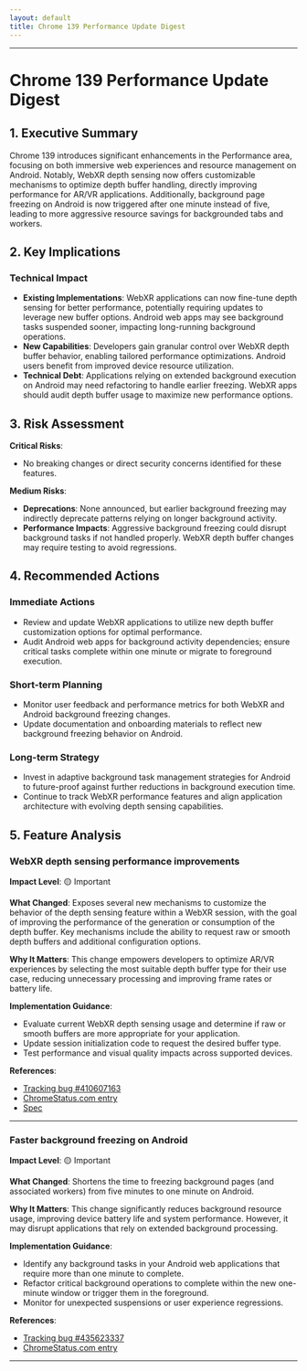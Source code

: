 ```yaml
---
layout: default
title: Chrome 139 Performance Update Digest
---
```


---

# Chrome 139 Performance Update Digest

## 1. Executive Summary

Chrome 139 introduces significant enhancements in the Performance area, focusing on both immersive web experiences and resource management on Android. Notably, WebXR depth sensing now offers customizable mechanisms to optimize depth buffer handling, directly improving performance for AR/VR applications. Additionally, background page freezing on Android is now triggered after one minute instead of five, leading to more aggressive resource savings for backgrounded tabs and workers.

## 2. Key Implications

### Technical Impact

- **Existing Implementations**: WebXR applications can now fine-tune depth sensing for better performance, potentially requiring updates to leverage new buffer options. Android web apps may see background tasks suspended sooner, impacting long-running background operations.
- **New Capabilities**: Developers gain granular control over WebXR depth buffer behavior, enabling tailored performance optimizations. Android users benefit from improved device resource utilization.
- **Technical Debt**: Applications relying on extended background execution on Android may need refactoring to handle earlier freezing. WebXR apps should audit depth buffer usage to maximize new performance options.

## 3. Risk Assessment

**Critical Risks**:
- No breaking changes or direct security concerns identified for these features.

**Medium Risks**:
- **Deprecations**: None announced, but earlier background freezing may indirectly deprecate patterns relying on longer background activity.
- **Performance Impacts**: Aggressive background freezing could disrupt background tasks if not handled properly. WebXR depth buffer changes may require testing to avoid regressions.

## 4. Recommended Actions

### Immediate Actions

- Review and update WebXR applications to utilize new depth buffer customization options for optimal performance.
- Audit Android web apps for background activity dependencies; ensure critical tasks complete within one minute or migrate to foreground execution.

### Short-term Planning

- Monitor user feedback and performance metrics for both WebXR and Android background freezing changes.
- Update documentation and onboarding materials to reflect new background freezing behavior on Android.

### Long-term Strategy

- Invest in adaptive background task management strategies for Android to future-proof against further reductions in background execution time.
- Continue to track WebXR performance features and align application architecture with evolving depth sensing capabilities.

## 5. Feature Analysis

### WebXR depth sensing performance improvements

**Impact Level**: 🟡 Important

**What Changed**:
Exposes several new mechanisms to customize the behavior of the depth sensing feature within a WebXR session, with the goal of improving the performance of the generation or consumption of the depth buffer. Key mechanisms include the ability to request raw or smooth depth buffers and additional configuration options.

**Why It Matters**:
This change empowers developers to optimize AR/VR experiences by selecting the most suitable depth buffer type for their use case, reducing unnecessary processing and improving frame rates or battery life.

**Implementation Guidance**:
- Evaluate current WebXR depth sensing usage and determine if raw or smooth buffers are more appropriate for your application.
- Update session initialization code to request the desired buffer type.
- Test performance and visual quality impacts across supported devices.

**References**:
- [Tracking bug #410607163](https://issues.chromium.org/issues/410607163)
- [ChromeStatus.com entry](https://chromestatus.com/feature/5074096916004864)
- [Spec](https://immersive-web.github.io/depth-sensing)

---

### Faster background freezing on Android

**Impact Level**: 🟡 Important

**What Changed**:
Shortens the time to freezing background pages (and associated workers) from five minutes to one minute on Android.

**Why It Matters**:
This change significantly reduces background resource usage, improving device battery life and system performance. However, it may disrupt applications that rely on extended background processing.

**Implementation Guidance**:
- Identify any background tasks in your Android web applications that require more than one minute to complete.
- Refactor critical background operations to complete within the new one-minute window or trigger them in the foreground.
- Monitor for unexpected suspensions or user experience regressions.

**References**:
- [Tracking bug #435623337](https://issues.chromium.org/issues/435623337)
- [ChromeStatus.com entry](https://chromestatus.com/feature/5386725031149568)

---